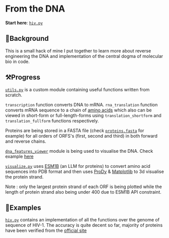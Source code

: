 # From the DNA
**Start here**: [`hiv.py`](hiv.py)
## ️📜Background
This is a small hack of mine I put together to learn more about reverse engineering the DNA and implementation of the central dogma of molecular bio in code.

## ⚒️Progress
[`utils.py`](utils.py) is a custom module containing useful functions written from scratch.


`transcription`  function converts DNA to mRNA. `rna_translation` function converts mRNA sequence to a chain of [amino acids](https://en.wikipedia.org/wiki/Amino_acid) which also can be viewed in short-form or full-length-forms using `translation_shortform` and `translation_fullform` functions respectively.

Proteins are being stored in a FASTA file (check [`proteins.fasta`](/sequence-data/proteins.fasta) for example) for all orders of ORFS's (first, second and third) in both forward and reverse chains.

[`dna_features_viewer`](https://github.com/Edinburgh-Genome-Foundry/DnaFeaturesViewer) module is being used to visualise the DNA. Check example [here](/sequence-data/sequence.png)

[`visualize.py`](visualise.py) uses [ESM1B](https://github.com/facebookresearch/esm#quickstart) (an LLM for proteins) to convert amino acid sequences into PDB format and then uses [ProDy](http://prody.csb.pitt.edu/) & [Matplotlib](https://matplotlib.org/) to 3d visualise the protein strand.

Note : only the largest protein strand of each ORF is being plotted while the length of protein strand also being under 400 due to ESM1B API constraint.

## 📌Examples
[`hiv.py`](hiv.py) contains an implementation of all the functions over the genome of sequence of HIV-1. The accuracy is quite decent so far, majority of proteins have been verified from the [official site](https://www.ncbi.nlm.nih.gov/nuccore/AF033819)